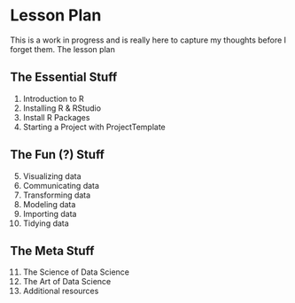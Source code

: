 # Lesson Plan

This is a work in progress and is really here to capture my thoughts before I forget them. 
The lesson plan 

## The Essential Stuff
1. Introduction to R
2. Installing R & RStudio
3. Install R Packages
4. Starting a Project with ProjectTemplate

## The Fun (?) Stuff
5. Visualizing data
6. Communicating data
7. Transforming data
8. Modeling data
9. Importing data
10. Tidying data

## The Meta Stuff
11. The Science of Data Science
12. The Art of Data Science
13. Additional resources
